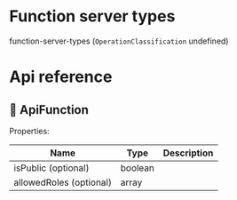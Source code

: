 # Function server types

function-server-types (`OperationClassification` undefined)



# Api reference

## 🔹 ApiFunction

Properties: 

 | Name | Type | Description |
|---|---|---|
| isPublic (optional) | boolean |  |
| allowedRoles (optional) | array |  |


